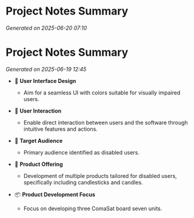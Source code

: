 # Project Notes Summary

*Generated on 2025-06-20 07:10*

# Project Notes Summary

*Generated on 2025-06-19 12:45*

- 🎨 **User Interface Design**
  - Aim for a seamless UI with colors suitable for visually impaired users.

- 🤝 **User Interaction**
  - Enable direct interaction between users and the software through intuitive features and actions.

- 🎯 **Target Audience**
  - Primary audience identified as disabled users.

- 🧴 **Product Offering**
  - Development of multiple products tailored for disabled users, specifically including candlesticks and candles.

- 📦 **Product Development Focus**
  - Focus on developing three ComaSat board seven units.